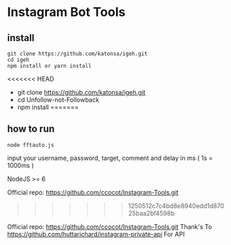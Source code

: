 # Instagram Bot Tools

## install
```
git clone https://github.com/katonsa/igeh.git
cd igeh
npm install or yarn install
```

<<<<<<< HEAD
* git clone https://github.com/katonsa/igeh.git
* cd Unfollow-not-Followback
* npm install
=======
## how to run
```
node fftauto.js
```

input your username, password, target, comment and delay in ms ( 1s = 1000ms ) 

NodeJS >= 6

Official repo: https://github.com/ccocot/Instagram-Tools.git
>>>>>>> 1250512c7c4bd8e8940edd1d87025baa2bf4598b

Official repo: https://github.com/ccocot/Instagram-Tools.git
Thank's To https://github.com/huttarichard/instagram-private-api For API
